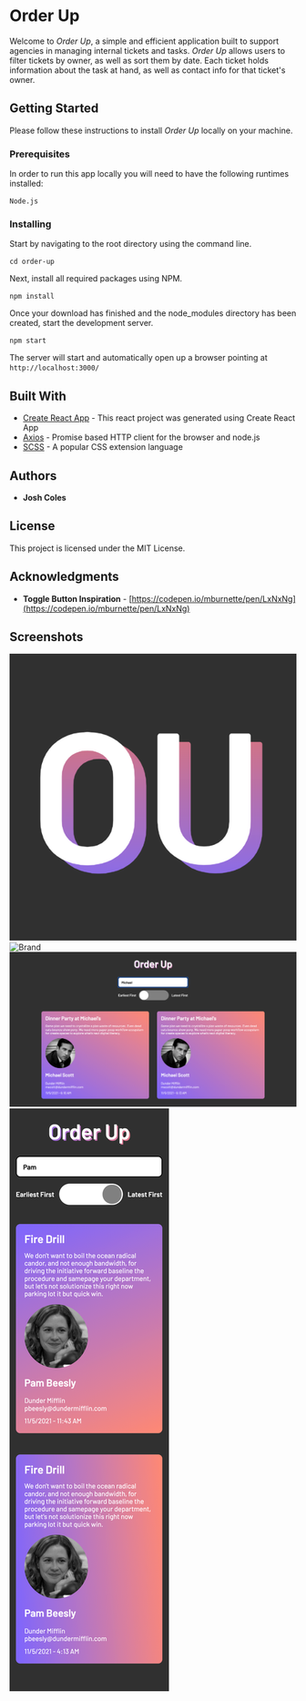 # Order Up

Welcome to *Order Up*, a simple and efficient application built to support agencies in managing internal tickets and tasks. *Order Up* allows users to filter tickets by owner, as well as sort them by date. Each ticket holds information about the task at hand, as well as contact info for that ticket's owner.

## Getting Started

Please follow these instructions to install *Order Up* locally on your machine. 

### Prerequisites

In order to run this app locally you will need to have the following runtimes installed:

```
Node.js
```

### Installing

Start by navigating to the root directory using the command line.

```
cd order-up
```

Next, install all required packages using NPM.

```
npm install
```

Once your download has finished and the node_modules directory has been created, start the development server.

```
npm start
```

The server will start and automatically open up a browser pointing at `
http://localhost:3000/`


## Built With

* [Create React App](https://github.com/facebook/create-react-app) - This react project was generated using Create React App
* [Axios](https://github.com/axios/axios) - Promise based HTTP client for the browser and node.js
* [SCSS](https://sass-lang.com/) - A popular CSS extension language

## Authors

* **Josh Coles**

## License

This project is licensed under the MIT License.

## Acknowledgments

* **Toggle Button Inspiration** - [https://codepen.io/mburnette/pen/LxNxNg](https://codepen.io/mburnette/pen/LxNxNg)


## Screenshots

![Brand](./order-up/src/screenshots/brand.png "Brand")
![Brand](./order-up/src/screenshots/screenshot-desktop.png "Brand")
![Brand](./order-up/src/screenshots/screenshot-desktop-filter.png "Brand")
![Brand](./order-up/src/screenshots/screenshot-mobile.png "Brand")